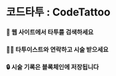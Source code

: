 # 코드타투 : CodeTattoo
### 👀 웹 사이트에서 타투를 검색하세요
### ✍🏻 타투이스트와 연락하고 시술 받으세요
### 🔒 시술 기록은 블록체인에 저장됩니다

</br>
